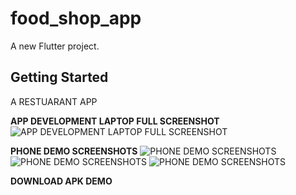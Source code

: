 # food_shop_app

A new Flutter project.

## Getting Started

A RESTUARANT APP

**APP DEVELOPMENT LAPTOP FULL SCREENSHOT**
![APP DEVELOPMENT LAPTOP FULL SCREENSHOT](https://github.com/emexbazz/food_shop_app/blob/master/assets/screenshots/1pc.png)

**PHONE DEMO SCREENSHOTS**
![PHONE DEMO SCREENSHOTS](https://github.com/emexbazz/food_shop_app/blob/master/assets/screenshots/2phone.png)
![PHONE DEMO SCREENSHOTS](https://github.com/emexbazz/food_shop_app/blob/master/assets/screenshots/1phone.png)
![PHONE DEMO SCREENSHOTS](https://github.com/emexbazz/food_shop_app/blob/master/assets/screenshots/3phone.png)

**DOWNLOAD APK DEMO**
